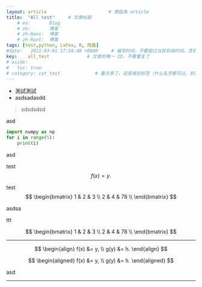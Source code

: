 ```yaml
---
layout: article                       # 預設為 article
title:  "All test"     # 文章标题
    # en:       Blog
    # zh:       博客
    # zh-Hans:  博客
    # zh-Hant:  博客
tags: [test,python, LaTex, R, 爬蟲]
#date:   2021-03-01 17:34:40 +0800     # 编写时间，不要超过当前系统时间，否则编译不通过
key:    all_test              # 文章的唯一 ID，不要重复了
# aside:
#   toc: true
# category: cat_test             # 重点来了，这是类别标签（什么名字都可以，别和其他标签重了）
---
```







* 測試測試
* asdsadasdd

> sdsdsdsd

asd

```python
import numpy as np
for i in range(5):
    print(i)
```

asd

test $$ f(x) = y. $$

test
$$
\begin{bmatrix}
1 & 2 & 3 \\ 
2 & 4 & 78 \\ 
\end{bmatrix}
$$

asdsa

ttt

$$
\begin{bmatrix}
1 & 2 & 3 \\ 
2 & 4 & 78 \\ 
\end{bmatrix}
$$



--- 

$$
\begin{align}
    f(x) &= y, \\
    g(y) &= h.
\end{align}
$$



$$
\begin{aligned}
    f(x) &= y, \\
    g(y) &= h.
\end{aligned}
$$


asd

<!--more-->

---

